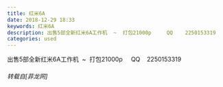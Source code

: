 ```yaml
---
title: 红米6A
date: 2018-12-29 18:33
keywords: 红米6A
description: 出售5部全新红米6A工作机  ~  打包21000p     QQ    2250153319
categories: used
---
```

<td class="t_f" id="postmessage_2590476">

出售5部全新红米6A工作机  ~  打包21000p     QQ    2250153319</td>
###### 转载自[菲龙网]